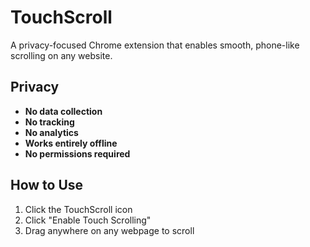 # TouchScroll

A privacy-focused Chrome extension that enables smooth, phone-like scrolling on any website.

## Privacy

- **No data collection**
- **No tracking**
- **No analytics**
- **Works entirely offline**
- **No permissions required**

## How to Use

1. Click the TouchScroll icon
2. Click "Enable Touch Scrolling"
3. Drag anywhere on any webpage to scroll
